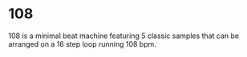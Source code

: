 # 108

108 is a minimal beat machine featuring 5 classic samples that can be arranged on a 16 step loop running 108 bpm.
